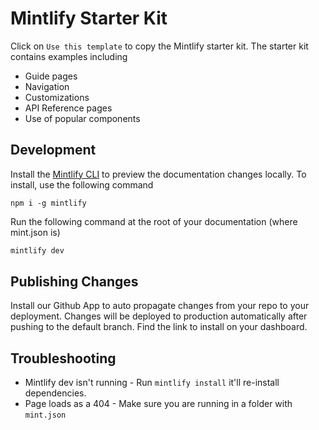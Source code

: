 # Mintlify Starter Kit

Click on `Use this template` to copy the Mintlify starter kit. The starter kit contains examples including

- Guide pages
- Navigation
- Customizations
- API Reference pages
- Use of popular components

## Development

Install the [Mintlify CLI](https://www.npmjs.com/package/mintlify) to preview the documentation changes locally. To install, use the following command

```npm
npm i -g mintlify
```

Run the following command at the root of your documentation (where mint.json is)

```bash
mintlify dev
```

## Publishing Changes

Install our Github App to auto propagate changes from your repo to your deployment. Changes will be deployed to production automatically after pushing to the default branch. Find the link to install on your dashboard.

## Troubleshooting

- Mintlify dev isn't running - Run `mintlify install` it'll re-install dependencies.
- Page loads as a 404 - Make sure you are running in a folder with `mint.json`
